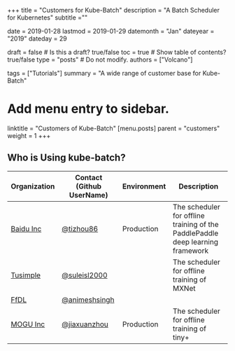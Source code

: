 +++
title =  "Customers for Kube-Batch"
description = "A Batch Scheduler for Kubernetes"
subtitle =""

date = 2019-01-28
lastmod = 2019-01-29
datemonth = "Jan"
dateyear = "2019"
dateday = 29

draft = false  # Is this a draft? true/false
toc = true  # Show table of contents? true/false
type = "posts"  # Do not modify.
authors = ["Volcano"]

tags = ["Tutorials"]
summary = "A wide range of customer base for Kube-Batch"

# Add menu entry to sidebar.
linktitle = "Customers of Kube-Batch"
[menu.posts]
  parent = "customers"
  weight = 1
+++
## Who is Using kube-batch?

| Organization                         | Contact (Github UserName) | Environment | Description|
|--------------------------------------| ------------- | ------------- | ------------- |
| [Baidu Inc](https://www.baidu.com)   |[@tizhou86](https://github.com/tizhou86)| Production | The scheduler for offline training of the PaddlePaddle deep learning framework |
| [Tusimple](https://www.tusimple.com) | [@suleisl2000](https://github.com/suleisl2000) | | The scheduler for offline training of MXNet |
| [FfDL](https://github.com/IBM/FfDL)  | [@animeshsingh](https://github.com/animeshsingh)| |  |
| [MOGU Inc](https://www.mogujie.com)  | [@jiaxuanzhou](https://github.com/jiaxuanzhou)| Production | The scheduler for offline training of tiny+ |